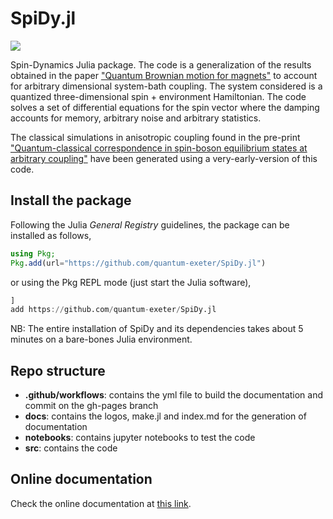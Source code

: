 # SpiDy.jl

[![](https://img.shields.io/badge/docs-dev-blue.svg)](https://quantum-exeter.github.io/SpiDy.jl/dev)

Spin-Dynamics Julia package. The code is a generalization of the results obtained in the paper <a href=https://doi.org/10.1088/1367-2630/ac4ef2>"Quantum Brownian motion for magnets"</a> to account for arbitrary dimensional system-bath coupling. The system considered is a quantized three-dimensional spin + environment Hamiltonian. The code solves a set of differential equations for the spin vector where the damping accounts for memory, arbitrary noise and arbitrary statistics.

The classical simulations in anisotropic coupling found in the pre-print <a href=https://arxiv.org/abs/2204.10874>"Quantum-classical correspondence in spin-boson equilibrium states at arbitrary coupling"</a> have been generated using a very-early-version of this code.

## Install the package
Following the Julia *General Registry* guidelines, the package can be installed as follows,
```Julia
using Pkg;
Pkg.add(url="https://github.com/quantum-exeter/SpiDy.jl")
```
or using the Pkg REPL mode (just start the Julia software),
```Julia
]
add https://github.com/quantum-exeter/SpiDy.jl
```

NB: The entire installation of SpiDy and its dependencies takes about 5 minutes on a bare-bones Julia environment.

## Repo structure
* **.github/workflows**: contains the yml file to build the documentation and commit on the gh-pages branch
* **docs**: contains the logos, make.jl and index.md for the generation of documentation
* **notebooks**: contains jupyter notebooks to test the code
* **src**: contains the code

## Online documentation
Check the online documentation at <a href="https://quantum-exeter.github.io/SpiDy.jl/dev/">this link</a>.